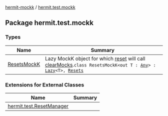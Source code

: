 [hermit-mockk](../index.md) / [hermit.test.mockk](./index.md)

## Package hermit.test.mockk

### Types

| Name | Summary |
|---|---|
| [ResetsMockK](-resets-mock-k/index.md) | Lazy MockK object for which [reset](-resets-mock-k/reset.md) will call [clearMocks](#).`class ResetsMockK<out T : `[`Any`](https://kotlinlang.org/api/latest/jvm/stdlib/kotlin/-any/index.html)`> : `[`Lazy`](https://kotlinlang.org/api/latest/jvm/stdlib/kotlin/-lazy/index.html)`<T>, `[`Resets`](https://rbusarow.github.io/Hermit/hermit-core/hermit.test/-resets/index.md) |

### Extensions for External Classes

| Name | Summary |
|---|---|
| [hermit.test.ResetManager](hermit.test.-reset-manager/index.md) |  |
